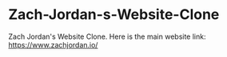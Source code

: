 # Zach-Jordan-s-Website-Clone
Zach Jordan's Website Clone. Here is the main website link: https://www.zachjordan.io/
